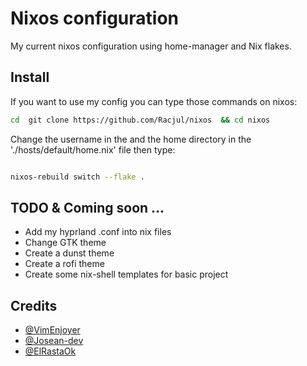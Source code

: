 # Nixos configuration
My current nixos configuration using home-manager and Nix flakes.


## Install
If you want to use my config you can type those commands on nixos:
```bash
cd  git clone https://github.com/Racjul/nixos  && cd nixos
```
Change the username in the  and the home directory in the './hosts/default/home.nix' file then type:

```bash

nixos-rebuild switch --flake .
```
## TODO & Coming soon ...
* Add my hyprland .conf into nix files
* Change GTK theme 
* Create a dunst theme
* Create a rofi theme
* Create some nix-shell templates for basic project

## Credits
* [@VimEnjoyer](https://www.youtube.com/@vimjoyer)
* [@Josean-dev](https://github.com/josean-dev)
* [@ElRastaOk](https://github.com/linuxmobile/kaku/)
